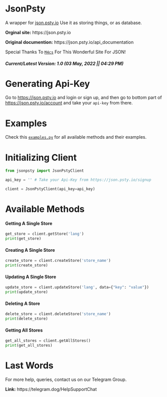 # JsonPsty

A wrapper for <a href='https://json.psty.io'>json.psty.io</a>
Use it as storing things, or as database.

<p><b>Orginal site:</b> https://json.psty.io</p>
<p><b>Original documention:</b> https://json.psty.io/api_documentation</p>

Special Thanks To <a href='https://github.com/M4cs'>`M4cs`</a> For This Wonderful Site For JSON!

<h5>Current/Latest Version: 1.0 (03 May, 2022 || 04:29 PM)</h5>

# Generating Api-Key
Go to https://json.psty.io and login or sign up, and then go to bottom part of https://json.psty.io/account and take your `api-key` from there.

# Examples
Check this <a href='https://github.com/SastaDev/JsonPsty/blob/main/examples.py'>`examples.py`</a> for all available methods and their examples.

# Initializing Client
```py
from jsonpsty import JsonPstyClient

api_key = '' # Take your Api-Key from https://json.psty.io/signup

client = JsonPstyClient(api_key=api_key)
```

# Available Methods
<h4>Getting A Single Store</h4>

```py
get_store = client.getStore('lang')
print(get_store)
```

<h4>Creating A Single Store</h4>

```py
create_store = client.createStore('store_name')
print(create_store)
```

<h4>Updating A Single Store</h4>

```py
update_store = client.updateStore('lang', data={"key": "value"})
print(update_store)
```

<h4>Deleting A Store</h4>

```py
delete_store = client.deleteStore('store_name')
print(delete_store)
```

<h4>Getting All Stores</h4>

```py
get_all_stores = client.getAllStores()
print(get_all_stores)
```


# Last Words
<p>For more help, queries, contact us on our Telegram Group.</p>
<b>Link:</b> https://telegram.dog/HelpSupportChat
